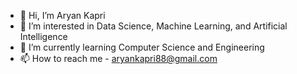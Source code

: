 - 👋 Hi, I’m Aryan Kapri
- 👀 I’m interested in Data Science, Machine Learning, and Artificial Intelligence
- 🌱 I’m currently learning Computer Science and Engineering 
- 📫 How to reach me  - aryankapri88@gmail.com
